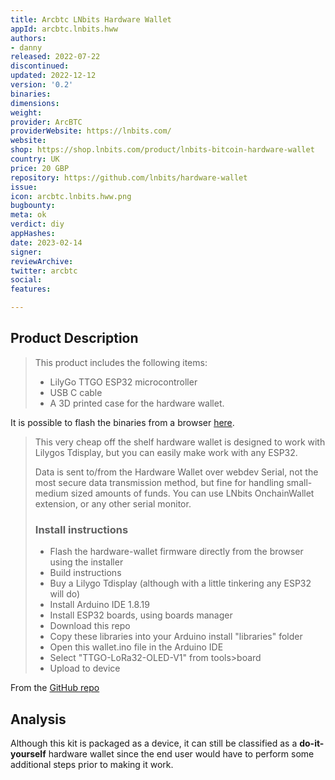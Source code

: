 ```yaml
---
title: Arcbtc LNbits Hardware Wallet
appId: arcbtc.lnbits.hww
authors:
- danny
released: 2022-07-22
discontinued: 
updated: 2022-12-12
version: '0.2'
binaries: 
dimensions: 
weight: 
provider: ArcBTC
providerWebsite: https://lnbits.com/
website: 
shop: https://shop.lnbits.com/product/lnbits-bitcoin-hardware-wallet
country: UK
price: 20 GBP
repository: https://github.com/lnbits/hardware-wallet
issue: 
icon: arcbtc.lnbits.hww.png
bugbounty: 
meta: ok
verdict: diy
appHashes: 
date: 2023-02-14
signer: 
reviewArchive: 
twitter: arcbtc
social: 
features: 

---
```


## Product Description 

> This product includes the following items:
> 
> - LilyGo TTGO ESP32 microcontroller
> - USB C cable
> - A 3D printed case for the hardware wallet.

It is possible to flash the binaries from a browser [here](https://lnbits.github.io/hardware-wallet/installer/).

> This very cheap off the shelf hardware wallet is designed to work with Lilygos Tdisplay, but you can easily make work with any ESP32.
>
> Data is sent to/from the Hardware Wallet over webdev Serial, not the most secure data transmission method, but fine for handling small-medium sized amounts of funds. You can use LNbits OnchainWallet extension, or any other serial monitor.
> 
> ### Install instructions
> - Flash the hardware-wallet firmware directly from the browser using the installer
> - Build instructions
> - Buy a Lilygo Tdisplay (although with a little tinkering any ESP32 will do)
> - Install Arduino IDE 1.8.19
> - Install ESP32 boards, using boards manager
> - Download this repo
> - Copy these libraries into your Arduino install "libraries" folder
> - Open this wallet.ino file in the Arduino IDE
> - Select "TTGO-LoRa32-OLED-V1" from tools>board
> - Upload to device

From the [GitHub repo](https://github.com/lnbits/hardware-wallet)

## Analysis 

Although this kit is packaged as a device, it can still be classified as a **do-it-yourself** hardware wallet since the end user would have to perform some additional steps prior to making it work.

